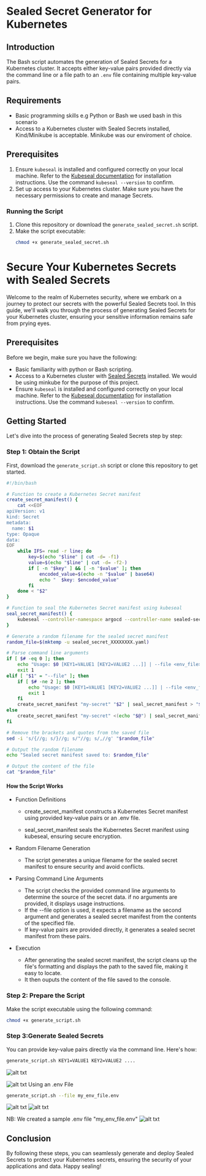 # Sealed Secret Generator for Kubernetes

## Introduction

The Bash script automates the generation of Sealed Secrets for a Kubernetes cluster. It accepts either key-value pairs provided directly via the command line or a file path to an `.env` file containing multiple key-value pairs.

## Requirements

- Basic programming skills e.g Python or Bash we used bash in this scenario 
- Access to a Kubernetes cluster with Sealed Secrets installed, Kind/Minikube is acceptable. Minikube was our enviroment of choice.

## Prerequisites
1. Ensure `kubeseal` is installed and configured correctly on your local machine. Refer to the [Kubeseal documentation](https://github.com/bitnami-labs/sealed-secrets#sealed-secrets) for installation instructions. Use the command ```kubeseal --version``` to confirm. 
2. Set up access to your Kubernetes cluster. Make sure you have the necessary permissions to create and manage Secrets.

### Running the Script

1. Clone this repository or download the `generate_sealed_secret.sh` script.
2. Make the script executable:
   ```bash
   chmod +x generate_sealed_secret.sh


# Secure Your Kubernetes Secrets with Sealed Secrets

Welcome to the realm of Kubernetes security, where we embark on a journey to protect our secrets with the powerful Sealed Secrets tool. In this guide, we'll walk you through the process of generating Sealed Secrets for your Kubernetes cluster, ensuring your sensitive information remains safe from prying eyes.

## Prerequisites

Before we begin, make sure you have the following:

- Basic familiarity with python or Bash scripting.
- Access to a Kubernetes cluster with [Sealed Secrets](https://github.com/bitnami-labs/sealed-secrets?tab=readme-ov-file#linux) installed. We would be using minkube for the purpose of this project.
- Ensure `kubeseal` is installed and configured correctly on your local machine. Refer to the [Kubeseal documentation](https://github.com/bitnami-labs/sealed-secrets#sealed-secrets) for installation instructions. Use the command ```kubeseal --version``` to confirm.

## Getting Started

Let's dive into the process of generating Sealed Secrets step by step:

### Step 1: Obtain the Script

First, download the `generate_script.sh` script or clone this repository to get started.
```bash
#!/bin/bash

# Function to create a Kubernetes Secret manifest
create_secret_manifest() {
    cat <<EOF
apiVersion: v1
kind: Secret
metadata:
  name: $1
type: Opaque
data:
EOF
    while IFS= read -r line; do
        key=$(echo "$line" | cut -d= -f1)
        value=$(echo "$line" | cut -d= -f2-)
        if [ -n "$key" ] && [ -n "$value" ]; then
            encoded_value=$(echo -n "$value" | base64)
            echo "  $key: $encoded_value"
        fi
    done < "$2"
}

# Function to seal the Kubernetes Secret manifest using kubeseal
seal_secret_manifest() {
    kubeseal --controller-namespace argocd --controller-name sealed-secrets
}

# Generate a random filename for the sealed secret manifest
random_file=$(mktemp -u sealed_secret_XXXXXXXX.yaml)

# Parse command line arguments
if [ $# -eq 0 ]; then
    echo "Usage: $0 [KEY1=VALUE1 [KEY2=VALUE2 ...]] | --file <env_file>"
    exit 1
elif [ "$1" = "--file" ]; then
    if [ $# -ne 2 ]; then
        echo "Usage: $0 [KEY1=VALUE1 [KEY2=VALUE2 ...]] | --file <env_file>"
        exit 1
    fi
    create_secret_manifest "my-secret" "$2" | seal_secret_manifest > "$random_file"
else
    create_secret_manifest "my-secret" <(echo "$@") | seal_secret_manifest > "$random_file"
fi

# Remove the brackets and quotes from the saved file
sed -i 's/{//g; s/}//g; s/"//g; s/,//g' "$random_file"

# Output the random filename
echo "Sealed secret manifest saved to: $random_file"

# Output the content of the file
cat "$random_file"
```
#### How the Script Works
- Function Definitions
  - create_secret_manifest constructs a Kubernetes Secret manifest using provided key-value pairs or an .env file.

  - seal_secret_manifest seals the Kubernetes Secret manifest using kubeseal, ensuring secure encryption.

- Random Filename Generation
  - The script generates a unique filename for the sealed secret manifest to ensure security and avoid conflicts.
- Parsing Command Line Arguments
  - The script checks the provided command line arguments to determine the source of the secret data. if no arguments are provided, it displays usage instructions.
  - If the --file option is used, it expects a filename as the second argument and generates a sealed secret manifest from the contents of the specified file.
  - If key-value pairs are provided directly, it generates a sealed secret manifest from these pairs.
- Execution
  - After generating the sealed secret manifest, the script cleans up the file's formatting and displays the path to the saved file, making it easy to locate.
  - It then ouputs the content of the file saved to the console.

### Step 2: Prepare the Script

Make the script executable using the following command:

```bash
chmod +x generate_script.sh
```
### Step 3:Generate Sealed Secrets
You can provide key-value pairs directly via the command line. Here's how:
```bash 
generate_script.sh KEY1=VALUE1 KEY2=VALUE2 ....
```
![alt txt](./sealed_images/amma_1.png)

![alt txt](./sealed_images/amma_2.png)
Using an .env File 
``` bash
generate_script.sh --file my_env_file.env
```
![alt txt](./sealed_images/file_1.png)
![alt txt](./sealed_images/file_1.png)

NB: We created a sample .env file "my_env_file.env" 
![alt txt](./sealed_images/env.png)

## Conclusion
By following these steps, you can seamlessly generate and deploy Sealed Secrets to protect your Kubernetes secrets, ensuring the security of your applications and data. Happy sealing!
